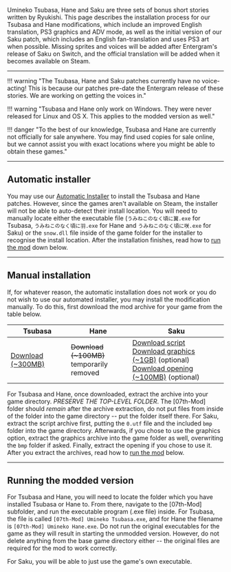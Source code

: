 Umineko Tsubasa, Hane and Saku are three sets of bonus short stories written by Ryukishi.
This page describes the installation process for our Tsubasa and Hane modifications,
which include an improved English translation, PS3 graphics and ADV mode, 
as well as the initial version of our Saku patch, which includes an English fan-translation and
uses PS3 art when possible. Missing sprites and voices will be added after Entergram's release of Saku on Switch, and the official translation will be added when it becomes available on Steam.

---

!!! warning "The Tsubasa, Hane and Saku patches currently have no voice-acting! This is because our patches pre-date the Entergram release of these stories. We are working on getting the voices in."

!!! warning "Tsubasa and Hane only work on Windows. They were never released for Linux and OS X. This applies to the modded version as well."

!!! danger "To the best of our knowledge, Tsubasa and Hane are currently not officially for sale anywhere. You may find used copies for sale online, but we cannot assist you with exact locations where you might be able to obtain these games."

---

## Automatic installer

You may use our [Automatic Installer](Umineko-Part-3a-Cross-Platform-Installer.md) to install the Tsubasa and Hane patches.
However, since the games aren't available on Steam, the installer will not be able to auto-detect their install location.
You will need to manually locate either the executable file (`うみねこのなく頃に翼.exe` for Tsubasa, `うみねこのなく頃に羽.exe` for Hane and `うみねこのなく頃に咲.exe` for Saku)
or the `snow.dll` file inside of the game folder for the installer to recognise the install location.
After the installation finishes, read how to [run the mod](#running-the-modded-version) down below.

---

## Manual installation

If, for whatever reason, the automatic installation does not work or you do not wish to use our automated installer, you may install the modification manually. To do this, first download the mod archive for your game from the table below.

|Tsubasa|Hane|Saku|
|-|-|-|
|[Download (~300MB)](https://07th-mod.com/Bern/Tsubasa/umineko-tsubasa-ons.zip)|~~Download (~100MB)~~<br>temporarily removed|[Download script](https://github.com/07th-mod/umineko-saku/archive/master.zip)<br>[Download graphics (~1GB)](https://07th-mod.com/Bern/Saku/UminekoSaku-Graphics.7z) (optional)<br>[Download opening (~100MB)](https://07th-mod.com/Bern/Saku/UminekoSaku-Movie.7z) (optional)|

For Tsubasa and Hane, once downloaded, extract the archive into your game directory. *PRESERVE THE TOP-LEVEL FOLDER*. The \[07th-Mod\] folder should *remain* after the archive extraction, do not put files from inside of the folder into the game directory -- put the folder itself there.
For Saku, extract the script archive first, putting the `0.utf` file and the included `bmp` folder into the game directory. Afterwards, if you chose to use the graphics option, extract the graphics archive into the game folder as well, overwriting the `bmp` folder if asked. Finally, extract the opening if you chose to use it.
After you extract the archives, read how to [run the mod](#running-the-modded-version) below.

---

## Running the modded version

For Tsubasa and Hane, you will need to locate the folder which you have installed Tsubasa or Hane to. From there, navigate to the \[07th-Mod\] subfolder, and run the executable program (.exe file) inside. For Tsubasa, the file is called `[07th-Mod] Umineko Tsubasa.exe`, and for Hane the filename is `[07th-Mod] Umineko Hane.exe`. Do not run the original executables for the game as they will result in starting the unmodded version. However, do not delete anything from the base game directory either -- the original files are required for the mod to work correctly.

For Saku, you will be able to just use the game's own executable.
